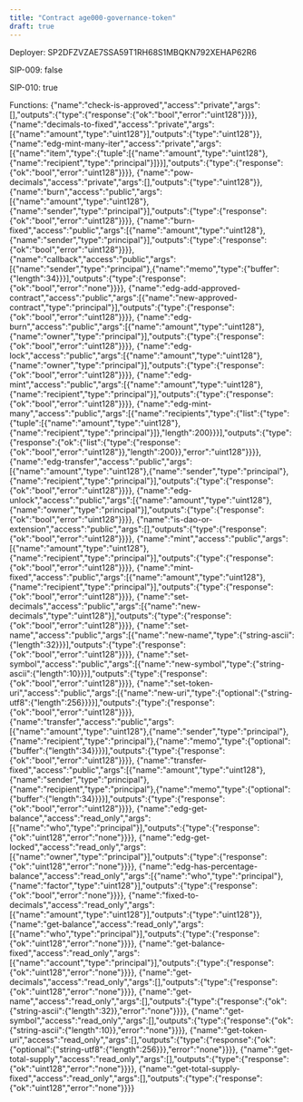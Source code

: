 ```yaml
---
title: "Contract age000-governance-token"
draft: true
---
```

Deployer: SP2DFZVZAE7SSA59T1RH68S1MBQKN792XEHAP62R6

SIP-009: false

SIP-010: true

Functions:
{"name":"check-is-approved","access":"private","args":[],"outputs":{"type":{"response":{"ok":"bool","error":"uint128"}}}}, {"name":"decimals-to-fixed","access":"private","args":[{"name":"amount","type":"uint128"}],"outputs":{"type":"uint128"}}, {"name":"edg-mint-many-iter","access":"private","args":[{"name":"item","type":{"tuple":[{"name":"amount","type":"uint128"},{"name":"recipient","type":"principal"}]}}],"outputs":{"type":{"response":{"ok":"bool","error":"uint128"}}}}, {"name":"pow-decimals","access":"private","args":[],"outputs":{"type":"uint128"}}, {"name":"burn","access":"public","args":[{"name":"amount","type":"uint128"},{"name":"sender","type":"principal"}],"outputs":{"type":{"response":{"ok":"bool","error":"uint128"}}}}, {"name":"burn-fixed","access":"public","args":[{"name":"amount","type":"uint128"},{"name":"sender","type":"principal"}],"outputs":{"type":{"response":{"ok":"bool","error":"uint128"}}}}, {"name":"callback","access":"public","args":[{"name":"sender","type":"principal"},{"name":"memo","type":{"buffer":{"length":34}}}],"outputs":{"type":{"response":{"ok":"bool","error":"none"}}}}, {"name":"edg-add-approved-contract","access":"public","args":[{"name":"new-approved-contract","type":"principal"}],"outputs":{"type":{"response":{"ok":"bool","error":"uint128"}}}}, {"name":"edg-burn","access":"public","args":[{"name":"amount","type":"uint128"},{"name":"owner","type":"principal"}],"outputs":{"type":{"response":{"ok":"bool","error":"uint128"}}}}, {"name":"edg-lock","access":"public","args":[{"name":"amount","type":"uint128"},{"name":"owner","type":"principal"}],"outputs":{"type":{"response":{"ok":"bool","error":"uint128"}}}}, {"name":"edg-mint","access":"public","args":[{"name":"amount","type":"uint128"},{"name":"recipient","type":"principal"}],"outputs":{"type":{"response":{"ok":"bool","error":"uint128"}}}}, {"name":"edg-mint-many","access":"public","args":[{"name":"recipients","type":{"list":{"type":{"tuple":[{"name":"amount","type":"uint128"},{"name":"recipient","type":"principal"}]},"length":200}}}],"outputs":{"type":{"response":{"ok":{"list":{"type":{"response":{"ok":"bool","error":"uint128"}},"length":200}},"error":"uint128"}}}}, {"name":"edg-transfer","access":"public","args":[{"name":"amount","type":"uint128"},{"name":"sender","type":"principal"},{"name":"recipient","type":"principal"}],"outputs":{"type":{"response":{"ok":"bool","error":"uint128"}}}}, {"name":"edg-unlock","access":"public","args":[{"name":"amount","type":"uint128"},{"name":"owner","type":"principal"}],"outputs":{"type":{"response":{"ok":"bool","error":"uint128"}}}}, {"name":"is-dao-or-extension","access":"public","args":[],"outputs":{"type":{"response":{"ok":"bool","error":"uint128"}}}}, {"name":"mint","access":"public","args":[{"name":"amount","type":"uint128"},{"name":"recipient","type":"principal"}],"outputs":{"type":{"response":{"ok":"bool","error":"uint128"}}}}, {"name":"mint-fixed","access":"public","args":[{"name":"amount","type":"uint128"},{"name":"recipient","type":"principal"}],"outputs":{"type":{"response":{"ok":"bool","error":"uint128"}}}}, {"name":"set-decimals","access":"public","args":[{"name":"new-decimals","type":"uint128"}],"outputs":{"type":{"response":{"ok":"bool","error":"uint128"}}}}, {"name":"set-name","access":"public","args":[{"name":"new-name","type":{"string-ascii":{"length":32}}}],"outputs":{"type":{"response":{"ok":"bool","error":"uint128"}}}}, {"name":"set-symbol","access":"public","args":[{"name":"new-symbol","type":{"string-ascii":{"length":10}}}],"outputs":{"type":{"response":{"ok":"bool","error":"uint128"}}}}, {"name":"set-token-uri","access":"public","args":[{"name":"new-uri","type":{"optional":{"string-utf8":{"length":256}}}}],"outputs":{"type":{"response":{"ok":"bool","error":"uint128"}}}}, {"name":"transfer","access":"public","args":[{"name":"amount","type":"uint128"},{"name":"sender","type":"principal"},{"name":"recipient","type":"principal"},{"name":"memo","type":{"optional":{"buffer":{"length":34}}}}],"outputs":{"type":{"response":{"ok":"bool","error":"uint128"}}}}, {"name":"transfer-fixed","access":"public","args":[{"name":"amount","type":"uint128"},{"name":"sender","type":"principal"},{"name":"recipient","type":"principal"},{"name":"memo","type":{"optional":{"buffer":{"length":34}}}}],"outputs":{"type":{"response":{"ok":"bool","error":"uint128"}}}}, {"name":"edg-get-balance","access":"read_only","args":[{"name":"who","type":"principal"}],"outputs":{"type":{"response":{"ok":"uint128","error":"none"}}}}, {"name":"edg-get-locked","access":"read_only","args":[{"name":"owner","type":"principal"}],"outputs":{"type":{"response":{"ok":"uint128","error":"none"}}}}, {"name":"edg-has-percentage-balance","access":"read_only","args":[{"name":"who","type":"principal"},{"name":"factor","type":"uint128"}],"outputs":{"type":{"response":{"ok":"bool","error":"none"}}}}, {"name":"fixed-to-decimals","access":"read_only","args":[{"name":"amount","type":"uint128"}],"outputs":{"type":"uint128"}}, {"name":"get-balance","access":"read_only","args":[{"name":"who","type":"principal"}],"outputs":{"type":{"response":{"ok":"uint128","error":"none"}}}}, {"name":"get-balance-fixed","access":"read_only","args":[{"name":"account","type":"principal"}],"outputs":{"type":{"response":{"ok":"uint128","error":"none"}}}}, {"name":"get-decimals","access":"read_only","args":[],"outputs":{"type":{"response":{"ok":"uint128","error":"none"}}}}, {"name":"get-name","access":"read_only","args":[],"outputs":{"type":{"response":{"ok":{"string-ascii":{"length":32}},"error":"none"}}}}, {"name":"get-symbol","access":"read_only","args":[],"outputs":{"type":{"response":{"ok":{"string-ascii":{"length":10}},"error":"none"}}}}, {"name":"get-token-uri","access":"read_only","args":[],"outputs":{"type":{"response":{"ok":{"optional":{"string-utf8":{"length":256}}},"error":"none"}}}}, {"name":"get-total-supply","access":"read_only","args":[],"outputs":{"type":{"response":{"ok":"uint128","error":"none"}}}}, {"name":"get-total-supply-fixed","access":"read_only","args":[],"outputs":{"type":{"response":{"ok":"uint128","error":"none"}}}}
